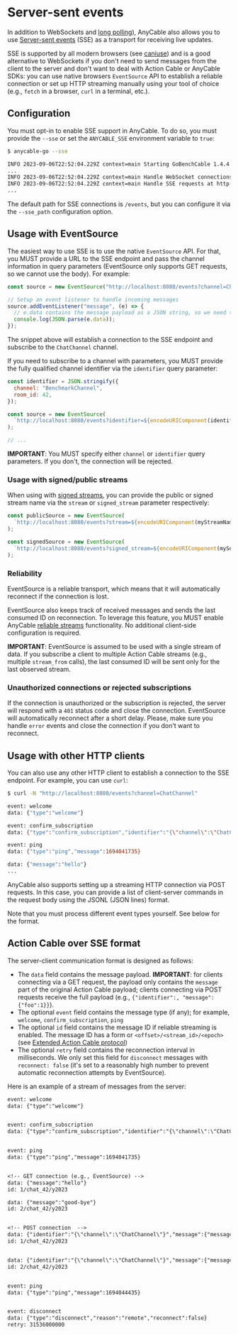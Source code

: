 # Server-sent events

In addition to WebSockets and [long polling](./long_polling.md)), AnyCable also allows you to use [Server-sent events](https://developer.mozilla.org/en-US/docs/Web/API/Server-sent_events) (SSE) as a transport for receiving live updates.

SSE is supported by all modern browsers (see [caniuse](https://caniuse.com/eventsource)) and is a good alternative to WebSockets if you don't need to send messages from the client to the server and don't want to deal with Action Cable or AnyCable SDKs: you can use native browsers `EventSource` API to establish a reliable connection or set up HTTP streaming manually using your tool of choice (e.g., `fetch` in a browser, `curl` in a terminal, etc.).

## Configuration

You must opt-in to enable SSE support in AnyCable. To do so, you must provide the `--sse` or set the `ANYCABLE_SSE` environment variable to `true`:

```sh
$ anycable-go --sse

INFO 2023-09-06T22:52:04.229Z context=main Starting GoBenchCable 1.4.4 (with mruby 1.2.0 (2015-11-17)) (pid: 39193, open file limit: 122880, gomaxprocs: 8)
...
INFO 2023-09-06T22:52:04.229Z context=main Handle WebSocket connections at http://localhost:8080/cable
INFO 2023-09-06T22:52:04.229Z context=main Handle SSE requests at http://localhost:8080/events
...
```

The default path for SSE connections is `/events`, but you can configure it via the `--sse_path` configuration option.

## Usage with EventSource

The easiest way to use SSE is to use the native `EventSource` API. For that, you MUST provide a URL to the SSE endpoint and pass the channel information in query parameters (EventSource only supports GET requests, so we cannot use the body). For example:

```js
const source = new EventSource("http://localhost:8080/events?channel=ChatChannel");

// Setup an event listener to handle incoming messages
source.addEventListener("message", (e) => {
  // e.data contains the message payload as a JSON string, so we need to parse it
  console.log(JSON.parse(e.data));
});
```

The snippet above will establish a connection to the SSE endpoint and subscribe to the `ChatChannel` channel.

If you need to subscribe to a channel with parameters, you MUST provide the fully qualified channel identifier via the `identifier` query parameter:

```js
const identifier = JSON.stringify({
  channel: "BenchmarkChannel",
  room_id: 42,
});

const source = new EventSource(
  `http://localhost:8080/events?identifier=${encodeURIComponent(identifier)}`
);

// ...
```

**IMPORTANT**: You MUST specify either `channel` or `identifier` query parameters. If you don't, the connection will be rejected.

### Usage with signed/public streams

When using with [signed streams](./signed_streams.md), you can provide the public or signed stream name via the `stream` or `signed_stream` parameter respectively:

```js
const publicSource = new EventSource(
  `http://localhost:8080/events?stream=${encodeURIComponent(myStreamName)}`
);

const signedSource = new EventSource(
  `http://localhost:8080/events?signed_stream=${encodeURIComponent(mySecretStreamName)}`
);
```

### Reliability

EventSource is a reliable transport, which means that it will automatically reconnect if the connection is lost.

EventSource also keeps track of received messages and sends the last consumed ID on reconnection. To leverage this feature, you MUST enable AnyCable [reliable streams](./reliable_streams.md) functionality. No additional client-side configuration is required.

**IMPORTANT**: EventSource is assumed to be used with a single stream of data. If you subscribe a client to multiple Action Cable streams (e.g., multiple `stream_from` calls), the last consumed ID will be sent only for the last observed stream.

### Unauthorized connections or rejected subscriptions

If the connection is unauthorized or the subscription is rejected, the server will respond with a `401` status code and close the connection. EventSource will automatically reconnect after a short delay. Please, make sure you handle `error` events and close the connection if you don't want to reconnect.

## Usage with other HTTP clients

You can also use any other HTTP client to establish a connection to the SSE endpoint. For example, you can use `curl`:

```sh
$ curl -N "http://localhost:8080/events?channel=ChatChannel"

event: welcome
data: {"type":"welcome"}

event: confirm_subscription
data: {"type":"confirm_subscription","identifier":"{\"channel\":\"ChatChannel\"}"}

event: ping
data: {"type":"ping","message":1694041735}

data: {"message":"hello"}
...
```

AnyCable also supports setting up a streaming HTTP connection via POST requests. In this case, you can provide a list of client-server commands in the request body using the JSONL (JSON lines) format.

<!-- TODO: fetch example -->

Note that you must process different event types yourself. See below for the format.

## Action Cable over SSE format

The server-client communication format is designed as follows:

- The `data` field contains the message payload. **IMPORTANT**: for clients connecting via a GET request, the payload only contains the `message` part of the original Action Cable payload; clients connecting via POST requests receive the full payload (e.g., `{"identifier":, "message": {"foo":1}}`).
- The optional `event` field contains the message type (if any); for example, `welcome`, `confirm_subscription`, `ping`
- The optional `id` field contains the message ID if reliable streaming is enabled. The message ID has a form or `<offset>/<stream_id>/<epoch>` (see [Extended Action Cable protocol](/misc/action_cable_protocol.md#action-cable-extended-protocol))
- The optional `retry` field contains the reconnection interval in milliseconds. We only set this field for `disconnect` messages with `reconnect: false` (it's set to a reasonably high number to prevent automatic reconnection attempts by EventSource).

Here is an example of a stream of messages from the server:

```txt
event: welcome
data: {"type":"welcome"}


event: confirm_subscription
data: {"type":"confirm_subscription","identifier":"{\"channel\":\"ChatChannel\"}"}


event: ping
data: {"type":"ping","message":1694041735}


<!-- GET connection (e.g., EventSource) -->
data: {"message":"hello"}
id: 1/chat_42/y2023

data: {"message":"good-bye"}
id: 2/chat_42/y2023


<!-- POST connection  -->
data: {"identifier":"{\"channel\":\"ChatChannel\"}","message":{"message":"hello"}}
id: 1/chat_42/y2023


data: {"identifier":"{\"channel\":\"ChatChannel\"}","message":{"message":"good-bye"}}
id: 2/chat_42/y2023


event: ping
data: {"type":"ping","message":1694044435}


event: disconnect
data: {"type":"disconnect","reason":"remote","reconnect":false}
retry: 31536000000
```

